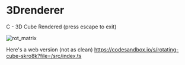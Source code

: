 # 3Drenderer
C - 3D Cube Rendered (press escape to exit)

![rot_matrix](https://user-images.githubusercontent.com/997157/189459866-c494f7c8-4293-49ab-80d2-33ad6ff4582b.gif)

Here's a web version (not as clean)
https://codesandbox.io/s/rotating-cube-skro8k?file=/src/index.ts

